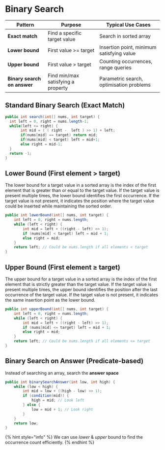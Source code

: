 # Binary Search

| Pattern                     | Purpose                            | Typical Use Cases                         |
| --------------------------- | ---------------------------------- | ----------------------------------------- |
| **Exact match**             | Find a specific target value       | Search in sorted array                    |
| **Lower bound**             | First value >= target              | Insertion point, minimum satisfying value |
| **Upper bound**             | First value > target               | Counting occurrences, range queries       |
| **Binary search on answer** | Find min/max satisfying a property | Parametric search, optimisation problems  |

## Standard Binary Search (Exact Match)

```java
public int search(int[] nums, int target) {
  int left = 0, right = nums.length-1;
  while(left <= right) {
       int mid = ( ( right -  left ) >> 1) + left;
       if(nums[mid] == target) return mid;
       if(nums[mid] < target) left = mid+1;
       else right = mid-1;
  }
  return -1;
}
```

## **Lower Bound** (First element > target)

The lower bound for a target value in a sorted array is the index of the first element that is greater than or equal to the target value. If the target value is present multiple times, the lower bound identifies the first occurrence. If the target value is not present, it indicates the position where the target value could be inserted while maintaining the sorted order.

```java
public int lowerBound(int[] nums, int target) {
    int left = 0, right = nums.length;
    while (left < right) {
        int mid = left + ((right - left) >> 1);
        if (nums[mid] < target) left = mid + 1;
        else right = mid;
    }
    return left; // Could be nums.length if all elements < target
}
```

## **Upper Bound** (First element ≥ target)

The upper bound for a target value in a sorted array is the index of the first element that is strictly greater than the target value. If the target value is present multiple times, the upper bound identifies the position after the last occurrence of the target value. If the target value is not present, it indicates the same insertion point as the lower bound.

```java
public int upperBound(int[] nums, int target) {
    int left = 0, right = nums.length;
    while (left < right) {
        int mid = left + ((right - left) >> 1);
        if (nums[mid] <= target) left = mid + 1;
        else right = mid;
    }
    return left; // Could be nums.length if all elements <= target
}

```

## **Binary Search on Answer** (Predicate-based)

Instead of searching an array, search the **answer space**

```java
public int binarySearchAnswer(int low, int high) {
    while (low < high) {
        int mid = low + ((high - low) >> 1);
        if (condition(mid)) {
            high = mid; // Look left
        } else {
            low = mid + 1; // Look right
        }
    }
    return low;
}
```



{% hint style="info" %}
We can use _lower_ & _upper_ bound to find the occurrence count efficiently.
{% endhint %}

